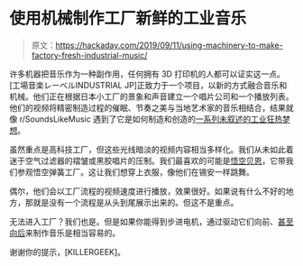 # 使用机械制作工厂新鲜的工业音乐

> 原文：<https://hackaday.com/2019/09/11/using-machinery-to-make-factory-fresh-industrial-music/>

许多机器把音乐作为一种副作用，任何拥有 3D 打印机的人都可以证实这一点。[工場音楽レーベルINDUSTRIAL JP]正致力于一个项目，以新的方式融合音乐和机械。他们正在根据日本小工厂的景象和声音建立一个唱片公司和一个播放列表。他们的视频将精密制造过程的催眠、节奏之美与当地艺术家的音乐相结合，结果就像 r/SoundsLikeMusic 遇到了它是如何制造和创造的[一系列未叙述的工业狂热梦想](https://www.youtube.com/channel/UCQRnnO-TlbPKhlIjp04TnWg/videos)。

虽然重点是高科技工厂，但这些光线暗淡的视频内容相当多样化。我们从未如此着迷于空气过滤器的褶皱或黑胶唱片的压制。我们最喜欢的可能是[悟空贝恩](https://www.youtube.com/watch?v=5QjVeH2Z57E)，它带我们参观悟空弹簧工厂。这让我们想穿上衣服，像他们在锡安一样跳舞。

偶尔，他们会以工厂流程的视频速度进行播放，效果很好。如果说有什么不好的地方，那就是没有一个流程是从头到尾展示出来的。但这不是重点。

无法进入工厂？我们也是。但是如果你能得到步进电机，通过驱动它们向前、[甚至向后](https://hackaday.com/2016/08/20/an-organ-made-from-back-driven-steppers/)来制作音乐是相当容易的。

谢谢你的提示，[KILLERGEEK]。